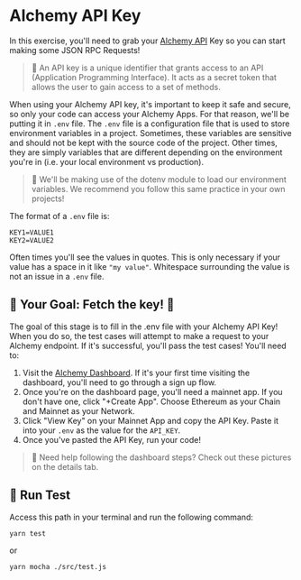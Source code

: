 # Alchemy API Key

In this exercise, you'll need to grab your [Alchemy API](https://dashboard.alchemy.com/) Key so you can start making some JSON RPC Requests!

> 📖 An API key is a unique identifier that grants access to an API (Application Programming Interface). It acts as a secret token that allows the user to gain access to a set of methods.

When using your Alchemy API key, it's important to keep it safe and secure, so only your code can access your Alchemy Apps. For that reason, we'll be putting it in `.env` file. The `.env` file is a configuration file that is used to store environment variables in a project. Sometimes, these variables are sensitive and should not be kept with the source code of the project. Other times, they are simply variables that are different depending on the environment you're in (i.e. your local environment vs production).

> 🧐 We'll be making use of the dotenv module to load our environment variables. We recommend you follow this same practice in your own projects!

The format of a `.env` file is:

```env
KEY1=VALUE1
KEY2=VALUE2
```
Often times you'll see the values in quotes. This is only necessary if your value has a space in it like `"my value"`. Whitespace surrounding the value is not an issue in a `.env` file.

## 🏁 Your Goal: Fetch the key! 🔑

The goal of this stage is to fill in the .env file with your Alchemy API Key! When you do so, the test cases will attempt to make a request to your Alchemy endpoint. If it's successful, you'll pass the test cases! You'll need to:

1. Visit the [Alchemy Dashboard](https://dashboard.alchemy.com/). If it's your first time visiting the dashboard, you'll need to go through a sign up flow.
2. Once you're on the dashboard page, you'll need a mainnet app. If you don't have one, click "+Create App". Choose Ethereum as your Chain and Mainnet as your Network.
3. Click "View Key" on your Mainnet App and copy the API Key. Paste it into your `.env` as the value for the `API_KEY`.
4. Once you've pasted the API Key, run your code!

> 📖 Need help following the dashboard steps? Check out these pictures on the details tab.

## 🧪 Run Test

Access this path in your terminal and run the following command:

```bash
yarn test
```

or

```bash
yarn mocha ./src/test.js
```
